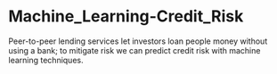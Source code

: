 # Machine_Learning-Credit_Risk
Peer-to-peer lending services let investors loan people money without using a bank; to mitigate risk we can predict credit risk with machine learning techniques.
